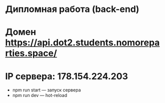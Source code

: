 # Дипломная работа (back-end)

# Домен https://api.dot2.students.nomoreparties.space/
# IP сервера: 178.154.224.203

* npm run start — запуск сервера
* npm run dev — hot-reload
